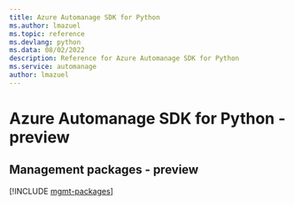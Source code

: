 ```yaml
---
title: Azure Automanage SDK for Python
ms.author: lmazuel
ms.topic: reference
ms.devlang: python
ms.data: 08/02/2022
description: Reference for Azure Automanage SDK for Python
ms.service: automanage
author: lmazuel
---
```

# Azure Automanage SDK for Python - preview

## Management packages - preview
[!INCLUDE [mgmt-packages](automanage-mgmt-index.md)]